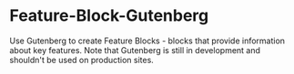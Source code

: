 # Feature-Block-Gutenberg
Use Gutenberg to create Feature Blocks - blocks that provide information about key features. Note that Gutenberg is still in development and shouldn't be used on production sites.

